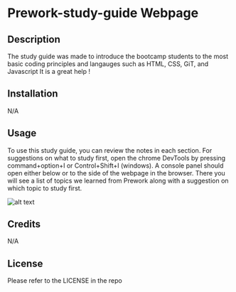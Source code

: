 # Prework-study-guide Webpage

## Description

The study guide was made to introduce the bootcamp students to the most basic coding principles and langauges such as HTML, CSS, GiT, and Javascript
It is a great help !
## Installation

N/A

## Usage

To use this study guide, you can review the notes in each section. For suggestions on what to study first, open the chrome DevTools by pressing command+option+I or Control+Shift+I (windows). A console panel should open either below or to the side of the webpage in the browser. There you will see a list of topics we learned from Prework along with a suggestion on which topic to study first.

![alt text](assets/images/screenshot.png)

## Credits
 
N/A

## License

Please refer to the LICENSE in the repo

